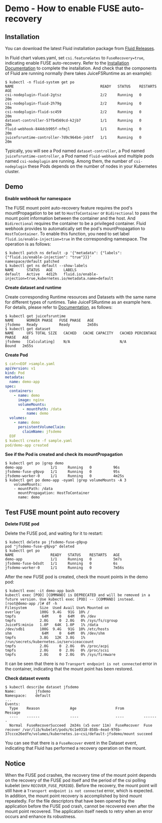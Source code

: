 # Demo - How to enable FUSE auto-recovery

## Installation

You can download the latest Fluid installation package from [Fluid Releases](https://github.com/fluid-cloudnative/fluid/releases).

In Fluid chart values.yaml, set `csi.featureGates` to `FuseRecovery=true`, indicating enable FUSE auto-recovery.
Refer to the [Installation Documentation](../userguide/install.md) to complete the installation. And check that the components of Fluid are running normally (here takes JuiceFSRuntime as an example):

```shell
$ kubectl -n fluid-system get po
NAME                                        READY   STATUS    RESTARTS   AGE
csi-nodeplugin-fluid-2gtsz                  2/2     Running   0          20m
csi-nodeplugin-fluid-2h79g                  2/2     Running   0          20m
csi-nodeplugin-fluid-sc459                  2/2     Running   0          20m
dataset-controller-57fb4569cd-k2jb7         1/1     Running   0          20m
fluid-webhook-844dcb995f-nfmjl              1/1     Running   0          20m
juicefsruntime-controller-7d9c964b4-jnbtf   1/1     Running   0          20m
```

Typically, you will see a Pod named `dataset-controller`, a Pod named `juicefsruntime-controller`, a Pod named `fluid-webhook`
and multiple pods named `csi-nodeplugin` are running. Among them, the number of `csi-nodeplugin` these Pods depends on the number of nodes in your Kubernetes cluster.

## Demo

**Enable webhook for namespace**

The FUSE mount point auto-recovery feature requires the pod's mountPropagation to be set to `HostToContainer` or `Bidirectional` to pass the mount point information between the container and the host. 
And `Bidirectional` requires the container to be a privileged container.
Fluid webhook provides to automatically set the pod's mountPropagation to `HostToContainer`. To enable this function, you need to set label `fluid.io/enable-injection=true` in the corresponding namespace. The operation is as follows:

```shell
$ kubectl patch ns default -p '{"metadata": {"labels": {"fluid.io/enable-injection": "true"}}}'
namespace/default patched
$ kubectl get ns default --show-labels
NAME      STATUS   AGE     LABELS
default   Active   4d12h   fluid.io/enable-injection=true,kubernetes.io/metadata.name=default
```

**Create dataset and runtime**

Create corresponding Runtime resources and Datasets with the same name for different types of runtimes. Take JuiceFSRuntime as an example here. For details, please refer to [Documentation](juicefs_runtime.md), as follows:

```shell
$ kubectl get juicefsruntime
NAME      WORKER PHASE   FUSE PHASE   AGE
jfsdemo   Ready          Ready        2m58s
$ kubectl get dataset
NAME      UFS TOTAL SIZE   CACHED   CACHE CAPACITY   CACHED PERCENTAGE   PHASE   AGE
jfsdemo   [Calculating]    N/A                       N/A                 Bound   2m55s
```

**Create Pod**

```yaml
$ cat<<EOF >sample.yaml
apiVersion: v1
kind: Pod
metadata:
  name: demo-app
spec:
  containers:
    - name: demo
      image: nginx
      volumeMounts:
        - mountPath: /data
          name: demo
  volumes:
    - name: demo
      persistentVolumeClaim:
        claimName: jfsdemo
  EOF
$ kubectl create -f sample.yaml
pod/demo-app created
```

**See if the Pod is created and check its mountPropagation**

```shell
$ kubectl get po |grep demo
demo-app             1/1     Running   0          96s
jfsdemo-fuse-g9pvp   1/1     Running   0          95s
jfsdemo-worker-0     1/1     Running   0          4m25s
$ kubectl get po demo-app -oyaml |grep volumeMounts -A 3
    volumeMounts:
    - mountPath: /data
      mountPropagation: HostToContainer
      name: demo
```

## Test FUSE mount point auto recovery

**Delete FUSE pod**

Delete the FUSE pod, and waiting for it to restart:

```shell
$ kubectl delete po jfsdemo-fuse-g9pvp
pod "jfsdemo-fuse-g9pvp" deleted
$ kubectl get po
NAME                 READY   STATUS    RESTARTS   AGE
demo-app             1/1     Running   0          5m7s
jfsdemo-fuse-bdsdt   1/1     Running   0          6s
jfsdemo-worker-0     1/1     Running   0          7m56s
````

After the new FUSE pod is created, check the mount points in the demo pod:

```shell
$ kubectl exec -it demo-app bash
kubectl exec [POD] [COMMAND] is DEPRECATED and will be removed in a future version. Use kubectl exec [POD] -- [COMMAND] instead.
[root@demo-app /]# df -h
Filesystem      Size  Used Avail Use% Mounted on
overlay         100G  9.4G   91G  10% /
tmpfs            64M     0   64M   0% /dev
tmpfs           2.0G     0  2.0G   0% /sys/fs/cgroup
JuiceFS:minio   1.0P   64K  1.0P   1% /data
/dev/sdb1       100G  9.4G   91G  10% /etc/hosts
shm              64M     0   64M   0% /dev/shm
tmpfs           3.8G   12K  3.8G   1% /run/secrets/kubernetes.io/serviceaccount
tmpfs           2.0G     0  2.0G   0% /proc/acpi
tmpfs           2.0G     0  2.0G   0% /proc/scsi
tmpfs           2.0G     0  2.0G   0% /sys/firmware
```

It can be seen that there is no `Transport endpoint is not connected` error in the container, indicating that the mount point has been restored.

**Check dataset events**

```shell
$ kubectl describe dataset jfsdemo
Name:         jfsdemo
Namespace:    default
...
Events:
  Type    Reason              Age                  From         Message
  ----    ------              ----                 ----         -------
  Normal  FuseRecoverSucceed  2m34s (x5 over 11m)  FuseRecover  Fuse recover /var/lib/kubelet/pods/6c1e0318-858b-4ead-976b-37ccce26edfe/volumes/kubernetes.io~csi/default-jfsdemo/mount succeed
```

You can see that there is a `FuseRecover` event in the Dataset event, indicating that Fluid has performed a recovery operation on the mount.

## Notice

When the FUSE pod crashes, the recovery time of the mount point depends on the recovery of the FUSE pod itself and the period of the csi polling kubelet (env `RECOVER_FUSE_PERIOD`).
Before the recovery, the mount point will still have a `Transport endpoint is not connected` error, which is expected.
In addition, the mount point recovery is accomplished by bind mount repeatedly. For the file descriptors that have been opened by the application before the FUSE pod crash,
cannot be recovered even after the mount point recovered. The application itself needs to retry when an error occurs and enhance its robustness.
